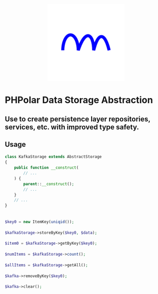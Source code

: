 <p align="center">
    <img width="240" src="./phpolar.svg" />
</p>

# PHPolar Data Storage Abstraction

## Use to create persistence layer repositories, services, etc. with improved type safety.

## Usage


```php
class KafkaStorage extends AbstractStorage
{
    public function __construct(
        // ...
    ) {
        parent::__construct();
        // ...
    }
    // ...
}


$key0 = new ItemKey(uniqid());

$kafkaStorage->storeByKey($key0, $data);

$item0 = $kafkaStorage->getByKey($key0);

$numItems = $kafkaStorage->count();

$allItems = $kafkaStorage->getAll();

$kafka->removeByKey($key0);

$kafka->clear();

```